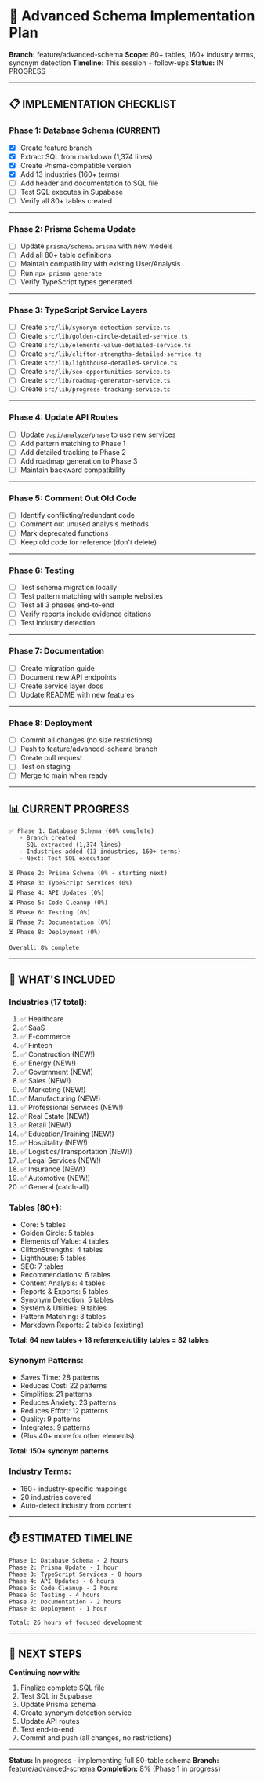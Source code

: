 # 🚀 Advanced Schema Implementation Plan

**Branch:** feature/advanced-schema
**Scope:** 80+ tables, 160+ industry terms, synonym detection
**Timeline:** This session + follow-ups
**Status:** IN PROGRESS

---

## 📋 IMPLEMENTATION CHECKLIST

### **Phase 1: Database Schema (CURRENT)**

- [x] Create feature branch
- [x] Extract SQL from markdown (1,374 lines)
- [x] Create Prisma-compatible version
- [x] Add 13 industries (160+ terms)
- [ ] Add header and documentation to SQL file
- [ ] Test SQL executes in Supabase
- [ ] Verify all 80+ tables created

---

### **Phase 2: Prisma Schema Update**

- [ ] Update `prisma/schema.prisma` with new models
- [ ] Add all 80+ table definitions
- [ ] Maintain compatibility with existing User/Analysis
- [ ] Run `npx prisma generate`
- [ ] Verify TypeScript types generated

---

### **Phase 3: TypeScript Service Layers**

- [ ] Create `src/lib/synonym-detection-service.ts`
- [ ] Create `src/lib/golden-circle-detailed-service.ts`
- [ ] Create `src/lib/elements-value-detailed-service.ts`
- [ ] Create `src/lib/clifton-strengths-detailed-service.ts`
- [ ] Create `src/lib/lighthouse-detailed-service.ts`
- [ ] Create `src/lib/seo-opportunities-service.ts`
- [ ] Create `src/lib/roadmap-generator-service.ts`
- [ ] Create `src/lib/progress-tracking-service.ts`

---

### **Phase 4: Update API Routes**

- [ ] Update `/api/analyze/phase` to use new services
- [ ] Add pattern matching to Phase 1
- [ ] Add detailed tracking to Phase 2
- [ ] Add roadmap generation to Phase 3
- [ ] Maintain backward compatibility

---

### **Phase 5: Comment Out Old Code**

- [ ] Identify conflicting/redundant code
- [ ] Comment out unused analysis methods
- [ ] Mark deprecated functions
- [ ] Keep old code for reference (don't delete)

---

### **Phase 6: Testing**

- [ ] Test schema migration locally
- [ ] Test pattern matching with sample websites
- [ ] Test all 3 phases end-to-end
- [ ] Verify reports include evidence citations
- [ ] Test industry detection

---

### **Phase 7: Documentation**

- [ ] Create migration guide
- [ ] Document new API endpoints
- [ ] Create service layer docs
- [ ] Update README with new features

---

### **Phase 8: Deployment**

- [ ] Commit all changes (no size restrictions)
- [ ] Push to feature/advanced-schema branch
- [ ] Create pull request
- [ ] Test on staging
- [ ] Merge to main when ready

---

## 📊 CURRENT PROGRESS

```
✅ Phase 1: Database Schema (60% complete)
   - Branch created
   - SQL extracted (1,374 lines)
   - Industries added (13 industries, 160+ terms)
   - Next: Test SQL execution

⏳ Phase 2: Prisma Schema (0% - starting next)
⏳ Phase 3: TypeScript Services (0%)
⏳ Phase 4: API Updates (0%)
⏳ Phase 5: Code Cleanup (0%)
⏳ Phase 6: Testing (0%)
⏳ Phase 7: Documentation (0%)
⏳ Phase 8: Deployment (0%)

Overall: 8% complete
```

---

## 🎯 WHAT'S INCLUDED

### **Industries (17 total):**

1. ✅ Healthcare
2. ✅ SaaS
3. ✅ E-commerce
4. ✅ Fintech
5. ✅ Construction (NEW!)
6. ✅ Energy (NEW!)
7. ✅ Government (NEW!)
8. ✅ Sales (NEW!)
9. ✅ Marketing (NEW!)
10. ✅ Manufacturing (NEW!)
11. ✅ Professional Services (NEW!)
12. ✅ Real Estate (NEW!)
13. ✅ Retail (NEW!)
14. ✅ Education/Training (NEW!)
15. ✅ Hospitality (NEW!)
16. ✅ Logistics/Transportation (NEW!)
17. ✅ Legal Services (NEW!)
18. ✅ Insurance (NEW!)
19. ✅ Automotive (NEW!)
20. ✅ General (catch-all)

### **Tables (80+):**

- Core: 5 tables
- Golden Circle: 5 tables
- Elements of Value: 4 tables
- CliftonStrengths: 4 tables
- Lighthouse: 5 tables
- SEO: 7 tables
- Recommendations: 6 tables
- Content Analysis: 4 tables
- Reports & Exports: 5 tables
- Synonym Detection: 5 tables
- System & Utilities: 9 tables
- Pattern Matching: 3 tables
- Markdown Reports: 2 tables (existing)

**Total: 64 new tables + 18 reference/utility tables = 82 tables**

### **Synonym Patterns:**

- Saves Time: 28 patterns
- Reduces Cost: 22 patterns
- Simplifies: 21 patterns
- Reduces Anxiety: 23 patterns
- Reduces Effort: 12 patterns
- Quality: 9 patterns
- Integrates: 9 patterns
- (Plus 40+ more for other elements)

**Total: 150+ synonym patterns**

### **Industry Terms:**

- 160+ industry-specific mappings
- 20 industries covered
- Auto-detect industry from content

---

## ⏱️ ESTIMATED TIMELINE

```
Phase 1: Database Schema - 2 hours
Phase 2: Prisma Update - 1 hour
Phase 3: TypeScript Services - 8 hours
Phase 4: API Updates - 6 hours
Phase 5: Code Cleanup - 2 hours
Phase 6: Testing - 4 hours
Phase 7: Documentation - 2 hours
Phase 8: Deployment - 1 hour

Total: 26 hours of focused development
```

---

## 🚀 NEXT STEPS

**Continuing now with:**

1. Finalize complete SQL file
2. Test SQL in Supabase
3. Update Prisma schema
4. Create synonym detection service
5. Update API routes
6. Test end-to-end
7. Commit and push (all changes, no restrictions)

---

**Status:** In progress - implementing full 80-table schema
**Branch:** feature/advanced-schema
**Completion:** 8% (Phase 1 in progress)
